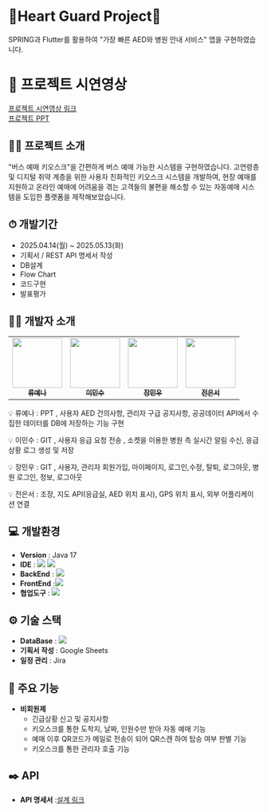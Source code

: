 # 🚨Heart Guard Project🚨
SPRING과 Flutter를 활용하여 "가장 빠른 AED와 병원 안내 서비스" 앱을 구현하였습니다.


# 🎥 프로젝트 시연영상

[프로젝트 시연영상 링크](https://youtu.be/3H25ExwVACw)
</br>
[프로젝트 PPT](https://www.canva.com/design/DAGlmXvUkmc/S-NYl80pcnjsrpiTz2aAHA/view?utm_content=DAGlmXvUkmc&utm_campaign=designshare&utm_medium=link2&utm_source=uniquelinks&utlId=h8fb907d86b)


## 👨‍🏫 프로젝트 소개
 "버스 예매 키오스크"을 간편하게 버스 예매 가능한 시스템을 구현하였습니다.
 고연령층 및 디지털 취약 계층을 위한 사용자 친화적인 키오스크 시스템을 개발하여, 현장 예매를 지원하고 온라인 예매에 어려움을 겪는 고객들의 불편을 해소할 수 있는 자동예매 시스템을 도입한 플랫폼을 제작해보았습니다.





## ⏱ 개발기간
- 2025.04.14(월) ~ 2025.05.13(화)
- 기획서 / REST API 명세서 작성
- DB설계
- Flow Chart
- 코드구현
- 발표평가




## 🙋‍♂️ 개발자 소개

<table>
  <tbody>
    <tr>
      <td align="center"><a href="https://github.com/Ryuyena0305"><img src="https://avatars.githubusercontent.com/u/183960634?v=4" width="100px;" alt="" /><br /><sub><b> 류예나 </b></sub></a><br /></td>
      <td align="center"><a href="https://github.com/2mxnxu"><img src="https://avatars.githubusercontent.com/u/120361803?v=4" width="100px;" alt=""/><br /><sub><b> 이민수 </b></sub></a><br /></td>
      <td align="center"><a href="https://github.com/minwoo817"><img src="https://avatars.githubusercontent.com/u/189101401?v=4" width="100px;" alt="" /><br /><sub><b> 장민우 </b></sub></a><br /></td>
      <td align="center"><a href="https://github.com/ithodol"><img src="https://avatars.githubusercontent.com/u/188819094?v=4" width="100px;" alt=""/><br /><sub><b> 전은서 </b></sub></a><br /></td>
     <tr/>
  </tbody>
</table>


💡 류예나 : PPT ,  사용자 AED 건의사항, 관리자 구급 공지사항, 공공데이터 API에서 수집한 데이터를 DB에 저장하는 기능 구현 

💡 이민수 : GIT ,  사용자 응급 요청 전송 , 소켓을 이용한 병원 측 실시간 알림 수신, 응급상황 로그 생성 및 저장

💡 장민우 : GIT ,  사용자, 관리자 회원가입,  마이페이지, 로그인,수정, 탈퇴, 로그아웃, 병원 로그인, 정보, 로그아웃

💡 전은서 : 조장,  지도 API(응급실, AED 위치 표시), GPS 위치 표시, 외부 어플리케이션 연결




## 💻 개발환경
- **Version** : Java 17
- **IDE** : <img src="https://img.shields.io/badge/Android Studio-3DDC84?style=flat&logo=Android&logoColor=white"/> <img src="https://img.shields.io/badge/IntelliJ IDEA-000000?style=flat-square&logo=intellij-idea&logoColor=white">
- **BackEnd** : <img src="https://img.shields.io/badge/Spring%20Boot-6DB33F?style=flat-square&logo=springboot&logoColor=white">
- **FrontEnd** :<img src="https://img.shields.io/badge/Flutter-02569B?style=flat-square&logo=flutter&logoColor=white"/> 
- **협업도구** : <img src="https://img.shields.io/badge/github-181717?style=for-the-badge&logo=github&logoColor=white">



## ⚙️ 기술 스택
- **DataBase** : <img src="https://img.shields.io/badge/mysql-4479A1?style=for-the-badge&logo=mysql&logoColor=white"> 
- **기획서 작성** : Google Sheets
- **일정 관리** : Jira




## 📌 주요 기능
- **비회원제**
  - 긴급상황 신고 및 공지사항
  - 키오스크를 통한 도착지, 날짜, 인원수만 받아 자동 예매 기능
  - 예매 이후 QR코드가 메일로 전송이 되어 QR스캔 하여 탑승 여부 판별 기능
  - 키오스크를 통한 관리자 호출 기능



  
  
## ✒️ API
- **API 명세서** :[설계 링크](https://docs.google.com/spreadsheets/d/1PmtaHudDRt_kiyTPXhVRqpcAK0C1SV3-7phuKWaDC4w/edit?gid=0#gid=0)

